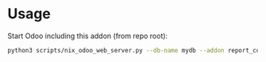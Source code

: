 # Usage

Start Odoo including this addon (from repo root):

```bash
python3 scripts/nix_odoo_web_server.py --db-name mydb --addon report_context
```
